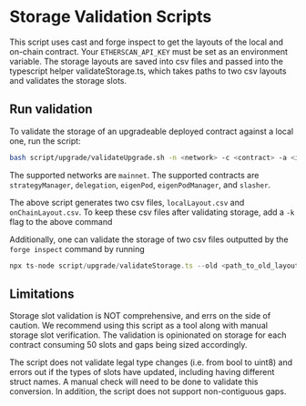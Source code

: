 # Storage Validation Scripts
This script uses cast and forge inspect to get the layouts of the local and on-chain contract. Your `ETHERSCAN_API_KEY` must be set as an environment variable. The storage layouts are saved into csv files and passed into the typescript helper validateStorage.ts, which takes paths to two csv layouts and validates the storage slots.

## Run validation
To validate the storage of an upgradeable deployed contract against a local one, run the script:
```bash
bash script/upgrade/validateUpgrade.sh -n <network> -c <contract> -a <implementation address>
```

The supported networks are `mainnet`. The supported contracts are `strategyManager`, `delegation`, `eigenPod`, `eigenPodManager`, and `slasher`.

The above script generates two csv files, `localLayout.csv` and `onChainLayout.csv`. To keep these csv files after validating storage, add a `-k` flag to the above command

Additionally, one can validate the storage of two csv files outputted by the `forge inspect` command by running 

```js
npx ts-node script/upgrade/validateStorage.ts --old <path_to_old_layout_csv> --new <path_to_new_layout_csv> --keep
```

## Limitations
Storage slot validation is NOT comprehensive, and errs on the side of caution. We recommend using this script as a tool along with manual storage slot verification. The validation is opinionated on storage for each contract consuming 50 slots and gaps being sized accordingly.

The script does not validate legal type changes (i.e. from bool to uint8) and errors out if the types of slots have updated, including having different struct names. A manual check will need to be done to validate this conversion. In addition, the script does not support non-contiguous gaps.